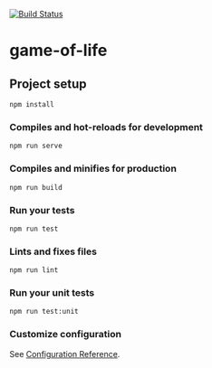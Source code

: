 [![Build Status](https://dev.azure.com/andrewjamesevans/andrewjamesevans/_apis/build/status/evansabove.game-of-life?branchName=master)](https://dev.azure.com/andrewjamesevans/andrewjamesevans/_build/latest?definitionId=1&branchName=master)

# game-of-life

## Project setup
```
npm install
```

### Compiles and hot-reloads for development
```
npm run serve
```

### Compiles and minifies for production
```
npm run build
```

### Run your tests
```
npm run test
```

### Lints and fixes files
```
npm run lint
```

### Run your unit tests
```
npm run test:unit
```

### Customize configuration
See [Configuration Reference](https://cli.vuejs.org/config/).
